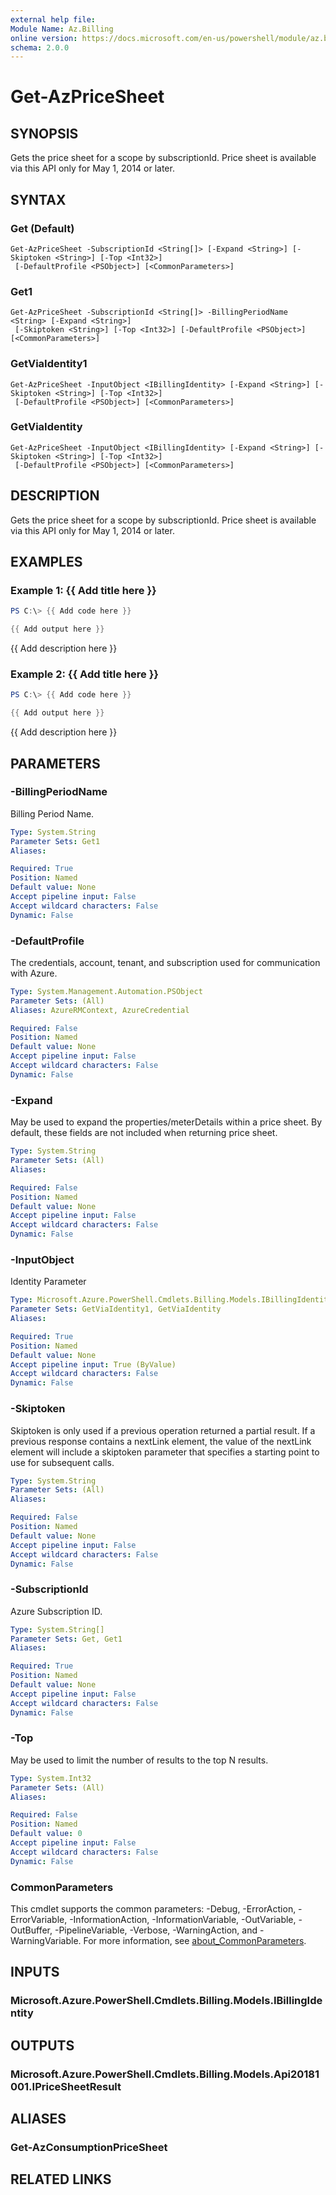```yaml
---
external help file:
Module Name: Az.Billing
online version: https://docs.microsoft.com/en-us/powershell/module/az.billing/get-azpricesheet
schema: 2.0.0
---
```


# Get-AzPriceSheet

## SYNOPSIS
Gets the price sheet for a scope by subscriptionId.
Price sheet is available via this API only for May 1, 2014 or later.

## SYNTAX

### Get (Default)
```
Get-AzPriceSheet -SubscriptionId <String[]> [-Expand <String>] [-Skiptoken <String>] [-Top <Int32>]
 [-DefaultProfile <PSObject>] [<CommonParameters>]
```

### Get1
```
Get-AzPriceSheet -SubscriptionId <String[]> -BillingPeriodName <String> [-Expand <String>]
 [-Skiptoken <String>] [-Top <Int32>] [-DefaultProfile <PSObject>] [<CommonParameters>]
```

### GetViaIdentity1
```
Get-AzPriceSheet -InputObject <IBillingIdentity> [-Expand <String>] [-Skiptoken <String>] [-Top <Int32>]
 [-DefaultProfile <PSObject>] [<CommonParameters>]
```

### GetViaIdentity
```
Get-AzPriceSheet -InputObject <IBillingIdentity> [-Expand <String>] [-Skiptoken <String>] [-Top <Int32>]
 [-DefaultProfile <PSObject>] [<CommonParameters>]
```

## DESCRIPTION
Gets the price sheet for a scope by subscriptionId.
Price sheet is available via this API only for May 1, 2014 or later.

## EXAMPLES

### Example 1: {{ Add title here }}
```powershell
PS C:\> {{ Add code here }}

{{ Add output here }}
```

{{ Add description here }}

### Example 2: {{ Add title here }}
```powershell
PS C:\> {{ Add code here }}

{{ Add output here }}
```

{{ Add description here }}

## PARAMETERS

### -BillingPeriodName
Billing Period Name.

```yaml
Type: System.String
Parameter Sets: Get1
Aliases:

Required: True
Position: Named
Default value: None
Accept pipeline input: False
Accept wildcard characters: False
Dynamic: False
```

### -DefaultProfile
The credentials, account, tenant, and subscription used for communication with Azure.

```yaml
Type: System.Management.Automation.PSObject
Parameter Sets: (All)
Aliases: AzureRMContext, AzureCredential

Required: False
Position: Named
Default value: None
Accept pipeline input: False
Accept wildcard characters: False
Dynamic: False
```

### -Expand
May be used to expand the properties/meterDetails within a price sheet.
By default, these fields are not included when returning price sheet.

```yaml
Type: System.String
Parameter Sets: (All)
Aliases:

Required: False
Position: Named
Default value: None
Accept pipeline input: False
Accept wildcard characters: False
Dynamic: False
```

### -InputObject
Identity Parameter

```yaml
Type: Microsoft.Azure.PowerShell.Cmdlets.Billing.Models.IBillingIdentity
Parameter Sets: GetViaIdentity1, GetViaIdentity
Aliases:

Required: True
Position: Named
Default value: None
Accept pipeline input: True (ByValue)
Accept wildcard characters: False
Dynamic: False
```

### -Skiptoken
Skiptoken is only used if a previous operation returned a partial result.
If a previous response contains a nextLink element, the value of the nextLink element will include a skiptoken parameter that specifies a starting point to use for subsequent calls.

```yaml
Type: System.String
Parameter Sets: (All)
Aliases:

Required: False
Position: Named
Default value: None
Accept pipeline input: False
Accept wildcard characters: False
Dynamic: False
```

### -SubscriptionId
Azure Subscription ID.

```yaml
Type: System.String[]
Parameter Sets: Get, Get1
Aliases:

Required: True
Position: Named
Default value: None
Accept pipeline input: False
Accept wildcard characters: False
Dynamic: False
```

### -Top
May be used to limit the number of results to the top N results.

```yaml
Type: System.Int32
Parameter Sets: (All)
Aliases:

Required: False
Position: Named
Default value: 0
Accept pipeline input: False
Accept wildcard characters: False
Dynamic: False
```

### CommonParameters
This cmdlet supports the common parameters: -Debug, -ErrorAction, -ErrorVariable, -InformationAction, -InformationVariable, -OutVariable, -OutBuffer, -PipelineVariable, -Verbose, -WarningAction, and -WarningVariable. For more information, see [about_CommonParameters](http://go.microsoft.com/fwlink/?LinkID=113216).

## INPUTS

### Microsoft.Azure.PowerShell.Cmdlets.Billing.Models.IBillingIdentity

## OUTPUTS

### Microsoft.Azure.PowerShell.Cmdlets.Billing.Models.Api20181001.IPriceSheetResult

## ALIASES

### Get-AzConsumptionPriceSheet

## RELATED LINKS

